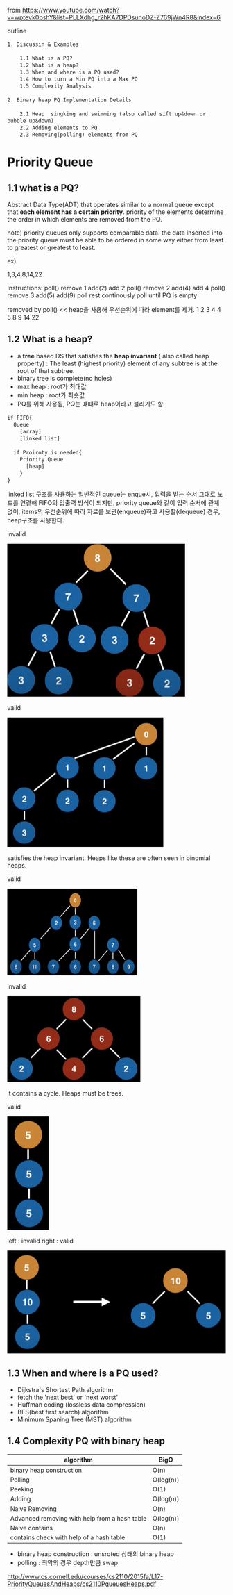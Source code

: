 from https://www.youtube.com/watch?v=wptevk0bshY&list=PLLXdhg_r2hKA7DPDsunoDZ-Z769jWn4R8&index=6

outline

    1. Discussin & Examples

        1.1 What is a PQ?
        1.2 What is a heap?
        1.3 When and where is a PQ used?
        1.4 How to turn a Min PQ into a Max PQ
        1.5 Complexity Analysis

    2. Binary heap PQ Implementation Details

        2.1 Heap  singking and swimming (also called sift up&down or bubble up&down)
        2.2 Adding elements to PQ
        2.3 Removing(polling) elements from PQ

# Priority Queue

## 1.1 what is a PQ?

Abstract Data Type(ADT) that operates similar to a normal queue except that **each element has a certain priority**.
priority of the elements determine the order in which elements are removed from the PQ.

note)
priority queues only supports comparable data.
the data inserted into the priority queue must be able to be ordered in some way either from least to greatest or greatest to least.

ex)

1,3,4,8,14,22

Instructions:
poll() remove 1
add(2) add 2
poll() remove 2
add(4) add 4
poll() remove 3
add(5)
add(9)
poll rest continously poll until PQ is empty

removed by poll() << heap을 사용해 우선순위에 따라 element를 제거.
1 2 3 4 4 5 8 9 14 22

## 1.2 What is a heap?

- a **tree** based DS that satisfies the **heap invariant** ( also called heap property) : The least (highest priority) element of any subtree is at the root of that subtree.
- binary tree is complete(no holes)
- max heap : root가 최대값
- min heap : root가 최솟값
- PQ를 위해 사용됨, PQ는 떄떄로 heap이라고 불리기도 함.

```
if FIFO{
  Queue
    [array]
    [linked list]

  if Proiroty is needed{
    Priority Queue
      [heap]
    }
}
```

linked list 구조를 사용하는 일반적인 queue는 enque시, 입력을 받는 순서 그대로 노드를 연결해 FIFO의 입출력 방식이 되지만, priority queue와 같이 입력 순서에 관계 없이, items의 우선순위에 따라 자료를 보관(enqueue)하고 사용할(dequeue) 경우, heap구조를 사용한다.

invalid

![](2020-06-05-16-17-58.png)

valid

![](2020-06-05-02-01-08.png)

satisfies the heap invariant.
Heaps like these are often seen in binomial heaps.

valid


![](2020-06-05-02-00-29-300x200.png)

invalid

![](2020-06-05-01-59-50.png)

it contains a cycle. Heaps must be trees.

valid

![](2020-06-05-16-30-34.png)

left : invalid right : valid

![](2020-06-05-16-31-09.png)

## 1.3 When and where is a PQ used?

- Dijkstra's Shortest Path algorithm
- fetch the 'next best' or 'next worst'
- Huffman coding (lossless data compression)
- BFS(best first search) algorithm
- Minimum Spaning Tree (MST) algorithm

## 1.4 Complexity PQ with binary heap

| algorithm                                     | BigO      |
| --------------------------------------------- | --------- |
| binary heap construction                      | O(n)      |
| Polling                                       | O(log(n)) |
| Peeking                                       | O(1)      |
| Adding                                        | O(log(n)) |
| Naive Removing                                | O(n)      |
| Advanced removing with help from a hash table | O(log(n)) |
| Naive contains                                | O(n)      |
| contains check with help of a hash table      | O(1)      |

- binary heap construction : unsroted 상태의 binary heap
- polling : 최악의 경우 depth만큼 swap

http://www.cs.cornell.edu/courses/cs2110/2015fa/L17-PriorityQueuesAndHeaps/cs2110PqueuesHeaps.pdf